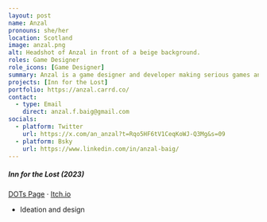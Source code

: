 ```yaml
---
layout: post
name: Anzal
pronouns: she/her
location: Scotland
image: anzal.png
alt: Headshot of Anzal in front of a beige background.
roles: Game Designer
role_icons: [Game Designer]
summary: Anzal is a game designer and developer making serious games and games for social impact.
projects: [Inn for the Lost]
portfolio: https://anzal.carrd.co/
contact:
  - type: Email
    direct: anzal.f.baig@gmail.com
socials:
  - platform: Twitter
    url: https://x.com/an_anzal?t=Rqo5HF6tV1CeqKoWJ-Q3Mg&s=09
  - platform: Bsky
    url: https://www.linkedin.com/in/anzal-baig/
---
```


##### _Inn for the Lost (2023)_
[DOTs Page](/projects/inn-lost) &middot; [Itch.io](https://shleedelie.itch.io/inn-for-the-lost)
- Ideation and design 